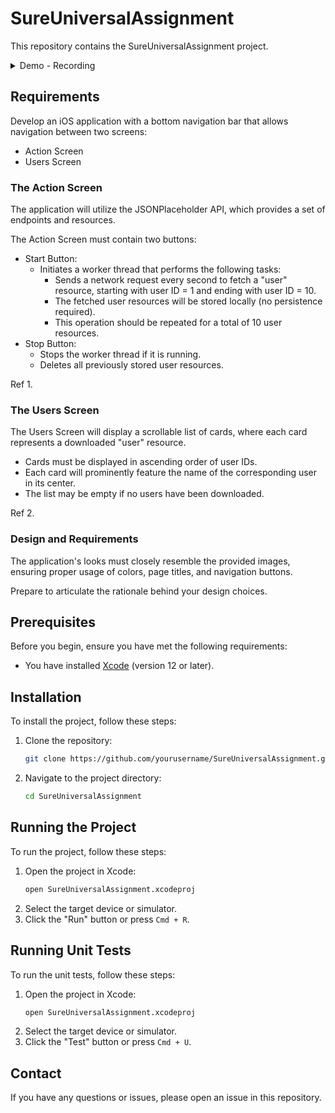 # SureUniversalAssignment

This repository contains the SureUniversalAssignment project.

<details>
<summary>Demo - Recording</summary>
![public-demo-screen-recording-iphone-16-pro](public/SimulatorScreenRecording_iPhone16Pro.mp4)
</details>

## Requirements

Develop an iOS application with a bottom navigation bar that allows navigation between two screens:

- Action Screen
- Users Screen

### The Action Screen

The application will utilize the JSONPlaceholder API, which provides a set of endpoints and resources.

The Action Screen must contain two buttons:

- Start Button:
    - Initiates a worker thread that performs the following tasks:
        - Sends a network request every second to fetch a "user" resource, starting with user ID = 1 and ending with user ID = 10.
        - The fetched user resources will be stored locally (no persistence required).
        - This operation should be repeated for a total of 10 user resources.
- Stop Button:
    - Stops the worker thread if it is running.
    - Deletes all previously stored user resources.

Ref  1.

### The Users Screen

The Users Screen will display a scrollable list of cards, where each card represents a downloaded "user" resource.

- Cards must be displayed in ascending order of user IDs.
- Each card will prominently feature the name of the corresponding user in its center.
- The list may be empty if no users have been downloaded.

Ref 2.

### Design and Requirements

The application's looks must closely resemble the provided images, ensuring proper usage of colors, page titles, and navigation buttons.

Prepare to articulate the rationale behind your design choices.

## Prerequisites

Before you begin, ensure you have met the following requirements:
- You have installed [Xcode](https://developer.apple.com/xcode/) (version 12 or later).

## Installation

To install the project, follow these steps:

1. Clone the repository:
    ```bash
    git clone https://github.com/yourusername/SureUniversalAssignment.git
    ```
2. Navigate to the project directory:
    ```bash
    cd SureUniversalAssignment
    ```

## Running the Project

To run the project, follow these steps:

1. Open the project in Xcode:
    ```bash
    open SureUniversalAssignment.xcodeproj
    ```
2. Select the target device or simulator.
3. Click the "Run" button or press `Cmd + R`.

## Running Unit Tests

To run the unit tests, follow these steps:

1. Open the project in Xcode:
    ```bash
    open SureUniversalAssignment.xcodeproj
    ```
2. Select the target device or simulator.
3. Click the "Test" button or press `Cmd + U`.

## Contact

If you have any questions or issues, please open an issue in this repository.
